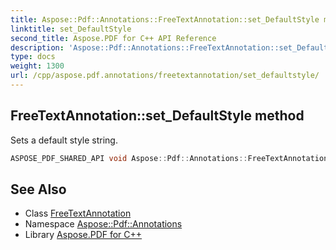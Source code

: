 ```yaml
---
title: Aspose::Pdf::Annotations::FreeTextAnnotation::set_DefaultStyle method
linktitle: set_DefaultStyle
second_title: Aspose.PDF for C++ API Reference
description: 'Aspose::Pdf::Annotations::FreeTextAnnotation::set_DefaultStyle method. Sets a default style string in C++.'
type: docs
weight: 1300
url: /cpp/aspose.pdf.annotations/freetextannotation/set_defaultstyle/
---
```

## FreeTextAnnotation::set_DefaultStyle method


Sets a default style string.

```cpp
ASPOSE_PDF_SHARED_API void Aspose::Pdf::Annotations::FreeTextAnnotation::set_DefaultStyle(System::String value)
```

## See Also

* Class [FreeTextAnnotation](../)
* Namespace [Aspose::Pdf::Annotations](../../)
* Library [Aspose.PDF for C++](../../../)
